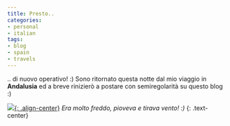 ```yaml
---
title: Presto..
categories:
- personal
- italian
tags:
- blog
- spain
- travels
---
```

.. di nuovo operativo! :) Sono ritornato questa notte dal mio viaggio in
**Andalusia** ed a breve rinizierò a postare con semiregolarità su questo blog
:)

[![]({{site.url}}/assets/images/sierra_nevada.jpg){: .align-center}]({{site.url}}/assets/images/sierra_nevada.jpg)
_Era molto freddo, pioveva e tirava vento! :)_
{: .text-center}

